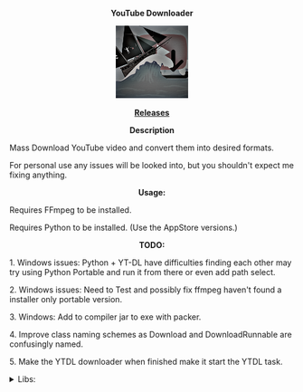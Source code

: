 <p align="center"> <b> YouTube Downloader </b> </p>

<p align="center">
<img src="src/main/resources/Logo.png" width="128"/>
</p>

<p align="center"> <b> <a href="https://github.com/TheReal3rd/YouTubeDownloader/releases"> Releases </a> </b> </p>

<p align="center"> <b> Description </b> </p>
<p> Mass Download YouTube video and convert them into desired formats. </p>
<p> For personal use any issues will be looked into, but you shouldn't expect me fixing anything. </p>

<p align="center"> <b> Usage: </b> </p>
<p> Requires FFmpeg to be installed. </p>
<p> Requires Python to be installed. (Use the AppStore versions.) </p>

<p align="center"> <b> TODO: </b> </p>
<p> 1. Windows issues: Python + YT-DL have difficulties finding each other may try using Python Portable and run it from there or even add path select. </p>
<p> 2. Windows issues: Need to Test and possibly fix ffmpeg haven't found a installer only portable version. </p>
<p> 3. Windows: Add to compiler jar to exe with packer. </p>
<p> 4. Improve class naming schemes as Download and DownloadRunnable are confusingly named. </p>
<p> 5. Make the YTDL downloader when finished make it start the YTDL task. </p>

<details>
<summary> Libs: </summary>
<p> <a href="https://github.com/sapher/youtubedl-java"> 1.YouTubeDL-Java </a> </p>

<p> <a href="https://projectlombok.org/"> 2.Lombok </a> </p>

<p> <a href="https://github.com/ytdl-org/youtube-dl"> 3.YouTube-dl (Outdated and broken) </a> </p>
<p> <a href="https://github.com/ytdl-patched/youtube-dl"> 4.YouTube-dl-patched </a> </p>

<p> <a href="https://github.com/fvarrui/JavaPackager"> 5.JavaPackager </a> </p>
</details>
